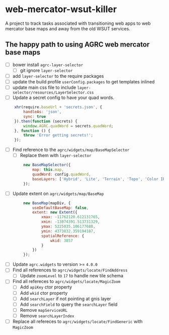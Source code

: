 # web-mercator-wsut-killer
A project to track tasks associated with transitioning web apps to web mercator base maps and away from the old WSUT services.

## The happy path to using AGRC web mercator base maps

- [ ] bower install `agrc-layer-selector`
  - [ ] git ignore `layer-selector`
- [ ] add `layer-selector` to the require packages
- [ ] update the build profile `userConfig.packages` to get templates inlined
- [ ] update main css file to include `layer-selector/resources/LayerSelector.css` 
- [ ] Update a secret config to have your quad words.
```js
    xhr(require.baseUrl + 'secrets.json', {
        handleAs: 'json',
        sync: true
    }).then(function (secrets) {
        window.AGRC.quadWord = secrets.quadWord;
    }, function () {
        throw 'Error getting secrets!';
    });
```
- [ ] Find reference to the `agrc/widgets/map/BaseMapSelector`
  - [ ] Replace them with `layer-selector`
```js
        new BaseMapSelector({
            map: this.map,
            quadWord: config.quadWord,
            baseLayers: ['Hybrid', 'Lite', 'Terrain', 'Topo', 'Color IR']
        });
```
- [ ] Update extent on `agrc/widgets/map/BaseMap`
```js
        new BaseMap(mapDiv, {
            useDefaultBaseMap: false,
            extent: new Extent({
                xmax: -11762120.612131765,
                xmin: -13074391.513731329,
                ymax: 5225035.106177688,
                ymin: 4373832.359194187,
                spatialReference: {
                    wkid: 3857
                }
            })
        });
```
- [ ] Update `agrc.widgets` to version >= `4.0.0`
- [ ] Find all references to `agrc/widgets/locate/FindAddress`
  - [ ] Update `zoomLevel` to `17` to handle new tile schema
- [ ] Find all refereces to `agrc/widgets/locate/MagicZoom`
  - [ ] Add `apiKey` ctor property
  - [ ] Add `wkid` ctor property
  - [ ] Add `searchLayer` if not pointing at gnis layer
  - [ ] Add `searchField` to query the `searchLayer` field
  - [ ] Remove `mapServiceURL`
  - [ ] Remove `searchLayerIndex`
- [ ] Replace all refereces to `agrc/widgets/locate/FindGeneric` with `MagicZoom`
